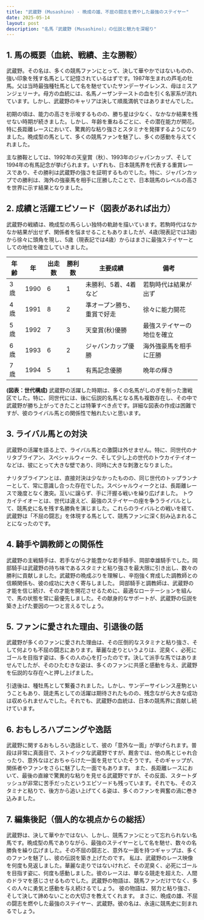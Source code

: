 ```yaml
---
title: "武蔵野 (Musashino) - 晩成の雄、不屈の闘志を燃やした最強のステイヤー"
date: 2025-05-14
layout: post
description: "名馬『武蔵野 (Musashino)』の伝説と魅力を深堀り"
---
```


## 1. 馬の概要（血統、戦績、主な勝鞍）

武蔵野。その名は、多くの競馬ファンにとって、決して華やかではないものの、強い印象を残す名馬として記憶されているはずです。1987年生まれの芦毛の牡馬。父は当時最強種牡馬として名を馳せていたサンデーサイレンス、母はミスアンジェリーナ。母方の血統には、名馬ノーザンテーストの血を引く名家系が流れています。しかし、武蔵野のキャリアは決して順風満帆ではありませんでした。

初期の頃は、能力の高さを示唆するものの、勝ち星は少なく、なかなか結果を残せない時期が続きました。しかし、年齢を重ねるごとに、その潜在能力が開花。特に長距離レースにおいて、驚異的な粘り強さとスタミナを発揮するようになりました。晩成型の馬として、多くの競馬ファンを魅了し、多くの感動を与えてくれました。

主な勝鞍としては、1992年の天皇賞（秋）、1993年のジャパンカップ、そして1994年の有馬記念が挙げられます。いずれも、日本競馬界を代表する重賞レースであり、その勝利は武蔵野の強さを証明するものでした。特に、ジャパンカップでの勝利は、海外の強豪馬を相手に圧勝したことで、日本競馬のレベルの高さを世界に示す結果となりました。


## 2. 成績と活躍エピソード（図表があれば出力）

武蔵野の戦績は、晩成型の馬らしい独特の軌跡を描いています。若駒時代はなかなか結果が出せず、関係者を悩ませることもありましたが、4歳(現表記では3歳)から徐々に頭角を現し、5歳（現表記では4歳）からはまさに最強ステイヤーとしての地位を確立していきました。

| 年齢 | 年 | 出走数 | 勝利数 | 主要成績 | 備考 |
|---|---|---|---|---|---|
| 3歳 | 1990 | 6 | 1 | 未勝利、5着、4着など | 若駒時代は結果が出ず |
| 4歳 | 1991 | 8 | 2 | 準オープン勝ち、重賞で好走 | 徐々に能力開花 |
| 5歳 | 1992 | 7 | 3 | 天皇賞(秋)優勝 | 最強ステイヤーの地位を確立 |
| 6歳 | 1993 | 6 | 2 | ジャパンカップ優勝 | 海外強豪馬を相手に圧勝 |
| 7歳 | 1994 | 5 | 1 | 有馬記念優勝 | 晩年の輝き |


**(図表：世代構成)**  武蔵野の活躍した時期は、多くの名馬がしのぎを削った激戦区でした。特に、同世代には、後に伝説的名馬となる馬も複数存在し、その中で武蔵野が勝ち上がってきたことは特筆すべき点です。詳細な図表の作成は困難ですが、彼のライバル馬との関係性で触れたいと思います。


## 3. ライバル馬との対決

武蔵野の活躍を語る上で、ライバル馬との激闘は外せません。特に、同世代のナリタブライアン、スペシャルウィーク、そして少し上の世代のトウカイテイオーなどは、彼にとって大きな壁であり、同時に大きな刺激となりました。

ナリタブライアンとは、直接対決は少なかったものの、同じ世代のトップランナーとして、常に意識し合った存在でした。スペシャルウィークとは、長距離レースで幾度となく激突。互いに譲らず、手に汗握る戦いを繰り広げました。  トウカイテイオーとは、世代は違えど、最強のステイヤーの座を争うライバルとして、競馬史に名を残す名勝負を演じました。これらのライバルとの戦いを経て、武蔵野は「不屈の闘志」を体現する馬として、競馬ファンに深く刻み込まれることになったのです。


## 4. 騎手や調教師との関係性

武蔵野の主戦騎手は、若手ながら才能豊かな若手騎手、岡部幸雄騎手でした。岡部騎手は武蔵野の持ち味であるスタミナと粘り強さを最大限に引き出し、数々の勝利に貢献しました。武蔵野の晩成ぶりを理解し、辛抱強く育成した調教師との信頼関係も、彼の成功に大きく寄与しました。  岡部騎手と調教師は、武蔵野の才能を信じ続け、その才能を開花させるために、最適なローテーションを組んで、馬の状態を常に最優先しました。その献身的なサポートが、武蔵野の伝説を築き上げた要因の一つと言えるでしょう。


## 5. ファンに愛された理由、引退後の話

武蔵野が多くのファンに愛された理由は、その圧倒的なスタミナと粘り強さ、そして何よりも不屈の闘志にあります。華麗な走りというよりは、泥臭く、必死にゴールを目指す姿は、多くの人の心を打ったのです。決して派手な馬ではありませんでしたが、そのひたむきな姿は、多くのファンに共感と感動を与え、武蔵野を伝説的な存在へと押し上げました。

引退後は、種牡馬として繋養されました。しかし、サンデーサイレンス産駒ということもあり、競走馬としての活躍は期待されたものの、残念ながら大きな成功は収められませんでした。それでも、武蔵野の血統は、日本の競馬界に貢献し続けています。


## 6. おもしろハプニングや逸話

武蔵野に関するおもしろい逸話として、彼の「意外な一面」が挙げられます。普段は非常に真面目で、ストイックな武蔵野ですが、厩舎では、他の馬とじゃれ合ったり、意外なほどおちゃらけた一面を見せていたそうです。そのギャップが、関係者やファンをさらに魅了した一面でもあります。  また、長距離レースにおいて、最後の直線で驚異的な粘りを見せる武蔵野ですが、その反面、スタートダッシュが非常に苦手だったというエピソードも残っています。それでも、そのスタミナと粘りで、後方から追い上げてくる姿は、多くのファンを興奮の渦に巻き込みました。


## 7. 編集後記（個人的な視点からの総括）

武蔵野は、決して華やかではない、しかし、競馬ファンにとって忘れられない名馬です。晩成型の馬でありながら、最強のステイヤーとして名を馳せ、数々の名勝負を繰り広げました。その不屈の闘志と、意外な一面を持つギャップは、多くのファンを魅了し、彼の伝説を築き上げたのです。  私は、武蔵野のレース映像を何度も見返しました。華麗な走りではないけれど、その泥臭く、必死にゴールを目指す姿に、何度も感動しました。彼のレースは、単なる競走を超えた、人間のドラマを感じさせるものでした。武蔵野の物語は、競馬ファンだけでなく、多くの人々に勇気と感動を与え続けるでしょう。  彼の物語は、努力と粘り強さ、そして決して諦めないことの大切さを教えてくれます。  まさに、晩成の雄、不屈の闘志を燃やした最強のステイヤー、武蔵野。彼の名は、永遠に競馬史に刻まれるでしょう。
